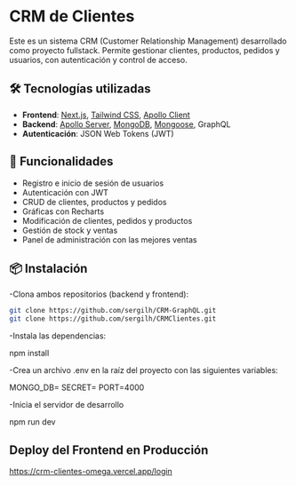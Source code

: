 # CRM de Clientes

Este es un sistema CRM (Customer Relationship Management) desarrollado como proyecto fullstack. Permite gestionar clientes, productos, pedidos y usuarios, con autenticación y control de acceso.

## 🛠 Tecnologías utilizadas

-   **Frontend**: [Next.js](https://nextjs.org/), [Tailwind CSS](https://tailwindcss.com/), [Apollo Client](https://www.apollographql.com/docs/react/)
-   **Backend**: [Apollo Server](https://www.apollographql.com/docs/apollo-server/), [MongoDB](https://www.mongodb.com/), [Mongoose](https://mongoosejs.com/), GraphQL
-   **Autenticación**: JSON Web Tokens (JWT)

## 🚀 Funcionalidades

-   Registro e inicio de sesión de usuarios
-   Autenticación con JWT
-   CRUD de clientes, productos y pedidos
-   Gráficas con Recharts
-   Modificación de clientes, pedidos y productos
-   Gestión de stock y ventas
-   Panel de administración con las mejores ventas

## 📦 Instalación

-Clona ambos repositorios (backend y frontend):

```bash
git clone https://github.com/sergilh/CRM-GraphQL.git
git clone https://github.com/sergilh/CRMClientes.git
```

-Instala las dependencias:

npm install

-Crea un archivo .env en la raíz del proyecto con las siguientes variables:

MONGO_DB=
SECRET=
PORT=4000

-Inicia el servidor de desarrollo

npm run dev

## Deploy del Frontend en Producción

https://crm-clientes-omega.vercel.app/login
